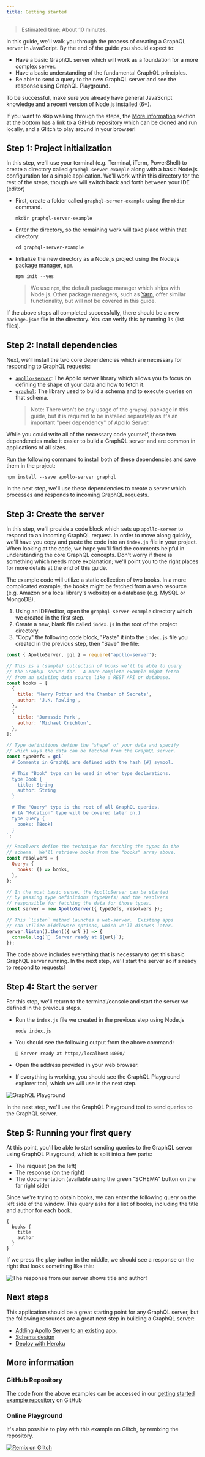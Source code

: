 ```yaml
---
title: Getting started
---
```


> Estimated time: About 10 minutes.

In this guide, we'll walk you through the process of creating a GraphQL server in JavaScript.  By the end of the guide you should expect to:

* Have a basic GraphQL server which will work as a foundation for a more complex server.
* Have a basic understanding of the fundamental GraphQL principles.
* Be able to send a query to the new GraphQL server and see the response using GraphQL Playground.

To be successful, make sure you already have general JavaScript knowledge and a recent version of Node.js installed (6+).

If you want to skip walking through the steps, the [More information](#More-information) section at the bottom has a link to a GitHub repository which can be cloned and run locally, and a Glitch to play around in your browser!

## Step 1: Project initialization

In this step, we'll use your terminal (e.g. Terminal, iTerm, PowerShell) to create a directory called `graphql-server-example` along with a basic Node.js configuration for a simple application.  We'll work within this directory for the rest of the steps, though we will switch back and forth between your IDE (editor)

* First, create a folder called `graphql-server-example` using the `mkdir` command.

      mkdir graphql-server-example

* Enter the directory, so the remaining work will take place within that directory.

      cd graphql-server-example

* Initialize the new directory as a Node.js project using the Node.js package manager, `npm`.

      npm init --yes

  >  We use `npm`, the default package manager which ships with Node.js.  Other package managers, such as [Yarn](http://yarnpkg.com), offer similar functionality, but will not be covered in this guide.

If the above steps all completed successfully, there should be a new `package.json` file in the directory.  You can verify this by running `ls` (list files).

## Step 2: Install dependencies

Next, we'll install the two core dependencies which are necessary for responding to GraphQL requests:

* [`apollo-server`](//npm.im/apollo-server): The Apollo server library which allows you to focus on defining the shape of your data and how to fetch it.
* [`graphql`](//npm.im/graphql): The library used to build a schema and to execute queries on that schema.
  > Note: There won't be any usage of the `graphql` package in this guide, but it is required to be installed separately as it's an important "peer dependency" of Apollo Server.

While you could write all of the necessary code yourself, these two dependencies make it easier to build a GraphQL server and are common in applications of all sizes.

Run the following command to install both of these dependencies and save them in the project:

    npm install --save apollo-server graphql

In the next step, we'll use these dependencies to create a server which processes and responds to incoming GraphQL requests.

## Step 3: Create the server

In this step, we'll provide a code block which sets up `apollo-server` to respond to an incoming GraphQL request.  In order to move along quickly, we'll have you copy and paste the code into an `index.js` file in your project.  When looking at the code, we hope you'll find the comments helpful in understanding the core GraphQL concepts.  Don't worry if there is something which needs more explanation; we'll point you to the right places for more details at the end of this guide.

The example code will utilize a static collection of two books.  In a more complicated example, the books might be fetched from a web resource (e.g. Amazon or a local library's website) or a database (e.g. MySQL or MongoDB).

1. Using an IDE/editor, open the `graphql-server-example` directory which we created in the first step.
2. Create a new, blank file called `index.js` in the root of the project directory.
3. "Copy" the following code block, "Paste" it into the `index.js` file you created in the previous step, then "Save" the file:

```js
const { ApolloServer, gql } = require('apollo-server');

// This is a (sample) collection of books we'll be able to query
// the GraphQL server for.  A more complete example might fetch
// from an existing data source like a REST API or database.
const books = [
  {
    title: 'Harry Potter and the Chamber of Secrets',
    author: 'J.K. Rowling',
  },
  {
    title: 'Jurassic Park',
    author: 'Michael Crichton',
  },
];

// Type definitions define the "shape" of your data and specify
// which ways the data can be fetched from the GraphQL server.
const typeDefs = gql`
  # Comments in GraphQL are defined with the hash (#) symbol.

  # This "Book" type can be used in other type declarations.
  type Book {
    title: String
    author: String
  }

  # The "Query" type is the root of all GraphQL queries.
  # (A "Mutation" type will be covered later on.)
  type Query {
    books: [Book]
  }
`;

// Resolvers define the technique for fetching the types in the
// schema.  We'll retrieve books from the "books" array above.
const resolvers = {
  Query: {
    books: () => books,
  },
};

// In the most basic sense, the ApolloServer can be started
// by passing type definitions (typeDefs) and the resolvers
// responsible for fetching the data for those types.
const server = new ApolloServer({ typeDefs, resolvers });

// This `listen` method launches a web-server.  Existing apps
// can utilize middleware options, which we'll discuss later.
server.listen().then(({ url }) => {
  console.log(`🚀  Server ready at ${url}`);
});
```

The code above includes everything that is necessary to get this basic GraphQL server running.  In the next step, we'll start the server so it's ready to respond to requests!

## Step 4: Start the server

For this step, we'll return to the terminal/console and start the server we defined in the previous steps.

* Run the `index.js` file we created in the previous step using Node.js

      node index.js

* You should see the following output from the above command:

      🚀 Server ready at http://localhost:4000/

* Open the address provided in your web browser.
* If everything is working, you should see the GraphQL Playground explorer tool, which we will use in the next step.

![GraphQL Playground](./images/getting-started/graphql-playground.png)

In the next step, we'll use the GraphQL Playground tool to send queries to the GraphQL server.

## Step 5: Running your first query

At this point, you'll be able to start sending queries to the GraphQL server using GraphQL Playground, which is split into a few parts:

* The request (on the left)
* The response (on the right)
* The documentation (available using the green "SCHEMA" button on the far right side)

Since we're trying to obtain books, we can enter the following query on the left side of the window. This query asks for a list of books, including the title and author for each book.

```
{
  books {
    title
    author
  }
}
```

If we press the play button in the middle, we should see a response on the right that looks something like this:

![The response from our server shows title and author!](./images/getting-started/graphql-playground-response.png)

## Next steps

This application should be a great starting point for any GraphQL server, but the following resources are a great next step in building a GraphQL server:

* [Adding Apollo Server to an existing app.](./essentials/server.html#integrations)
* [Schema design](./essentials/schema.html)
* [Deploy with Heroku](./deployment/heroku.html)

## More information

### GitHub Repository

The code from the above examples can be accessed in our [getting started example repository](https://github.com/apollographql/graphql-server-example) on GitHub

### Online Playground

It's also possible to play with this example on Glitch, by remixing the repository.

[![Remix on Glitch](https://cdn.glitch.com/2703baf2-b643-4da7-ab91-7ee2a2d00b5b%2Fremix-button.svg)](https://glitch.com/edit/#!/import/github/apollographql/graphql-server-example)
